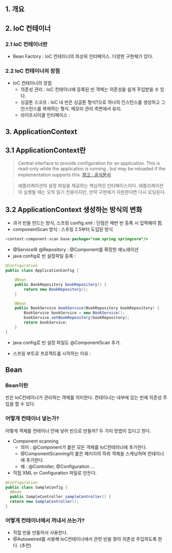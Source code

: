 ## 1. 개요 

## 2. IoC 컨테이너
### 2.1 IoC 컨테이너란  
- Bean Factory : IoC 컨테이너의 최상위 인터페이스. 다양한 구현체가 있다. 
### 2.2 IoC 컨테이너의 장점   
- IoC 컨테이너의 장점 
	- 의존성 관리 : IoC 컨테이너에 등록된 빈 객체는 의존성을 쉽게 주입받을 수 있다. 
	- 싱글톤 스코프 : IoC 내 빈은 싱글톤 형식?으로 하나의 인스턴스를 생성하고 그 인스턴스를 복제하는 형식. 메모리 관리 측면에서 유리.  
	- 라이프사이클 인터페이스 : 
	
## 3. ApplicationContext
## 3.1 ApplicationContext란
> Central interface to provide configuration for an application. This is read-only while the application is running
, but may be reloaded if the implementation supports this. [참고 : 공식문서](https://docs.spring.io/spring-framework/docs/current/javadoc-api/org/springframework/context/ApplicationContext.html)
 
> 애플리케이션의 설정 파일을 제공하는 핵심적인 인터페이스이다. 애플리케이션이 실행될 때는 오직 읽기 전용이지만, 만약 구현체가 지원한다면 다시 로딩된다. 
	
## 3.2 ApplicationContext 생성하는 방식의 변화
- 과거 빈을 만드는 방식, 스프링 config.xml : 단점은 매번 빈 등록 시 입력해야 함.
- componentScan 방식 : 스프링 2.5부터 도입된 방식

```java
<context:component-scan base-package="com.spring.springcore"/>
```
	
- @Service와 @Repository : @Component를 확장한 애노테이션
- java config로 빈 설정파일 등록 : 

```java
@Configuration
public class ApplicationConfig {

    @Bean
    public BookRepository bookRepository() {
        return new BookRepository();
    }

    @Bean
    public BookService bookService(BookRepository bookRepository) {
        BookService bookService = new BookService();
        bookService.setBookRepository(bookRepository);
        return bookService;
    }
}
```

- java config로 빈 설정 파일도 @ComponentScan 추가.

- 스프링 부트로 프로젝트를 시작하는 이유 : 

## Bean
### Bean이란
빈은 IoC컨테이너가 관리하는 객체를 의미한다. 컨테이너는 내부에 있는 빈에 의존성 주입을 할 수 있다.

### 어떻게 컨테이너 넣는가? 
어떻게 객체를 컨테이너 안에 넣어 빈으로 만들까? 두 가지 방법이 있다고 한다.
- Component scanning 
	- 의미 : @Component가 붙은 모든 객체를 IoC컨테이너에 추가한다. 
	- @ComponentScanning이 붙은 패키지의 하위 객체을 스캐닝하며 컨테이너에 추가한다. 
	- 예 : @Controller, @Configuration ... 
- 직접 XML or Configuration 파일로 만든다.

```java
@Configuration  
public class SampleConfig {  
  @Bean  
  public SampleController sampleController() {  
  return new SampleController();  
}
``` 

### 어떻게 컨테이너에서 꺼내서 쓰는가? 
- 직접 빈을 만들어서 사용한다. 
- @Autoweired를 사용해 IoC컨테이너에서 관련 빈을 찾아 의존성 주입하도록 한다. (추천)
